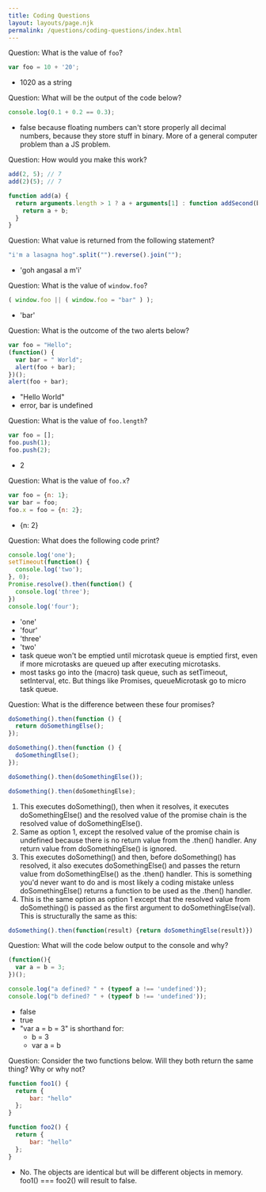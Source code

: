 ```yaml
---
title: Coding Questions
layout: layouts/page.njk
permalink: /questions/coding-questions/index.html
---
```


Question: What is the value of `foo`?
```javascript
var foo = 10 + '20';
```
- 1020 as a string

Question: What will be the output of the code below?
```javascript
console.log(0.1 + 0.2 == 0.3);
```
- false because floating numbers can't store properly all decimal numbers, because they store stuff in binary. More of a general computer problem than a JS problem.

Question: How would you make this work?
```javascript
add(2, 5); // 7
add(2)(5); // 7
```
```javascript
function add(a) {
  return arguments.length > 1 ? a + arguments[1] : function addSecond(b) {
    return a + b;
  }
}
```

Question: What value is returned from the following statement?
```javascript
"i'm a lasagna hog".split("").reverse().join("");
```
- 'goh angasal a m'i'

Question: What is the value of `window.foo`?
```javascript
( window.foo || ( window.foo = "bar" ) );
```
- 'bar'

Question: What is the outcome of the two alerts below?
```javascript
var foo = "Hello";
(function() {
  var bar = " World";
  alert(foo + bar);
})();
alert(foo + bar);
```
- "Hello World"
- error, bar is undefined

Question: What is the value of `foo.length`?
```javascript
var foo = [];
foo.push(1);
foo.push(2);
```
- 2

Question: What is the value of `foo.x`?
```javascript
var foo = {n: 1};
var bar = foo;
foo.x = foo = {n: 2};
```
- {n: 2}

Question: What does the following code print?
```javascript
console.log('one');
setTimeout(function() {
  console.log('two');
}, 0);
Promise.resolve().then(function() {
  console.log('three');
})
console.log('four');
```
- 'one'
- 'four'
- 'three'
- 'two'
- task queue won't be emptied until microtask queue is emptied first, even if more microtasks are queued up after executing microtasks.
- most tasks go into the (macro) task queue, such as setTimeout, setInterval, etc. But things like Promises, queueMicrotask go to micro task queue.

Question: What is the difference between these four promises?
```javascript
doSomething().then(function () {
  return doSomethingElse();
});

doSomething().then(function () {
  doSomethingElse();
});

doSomething().then(doSomethingElse());

doSomething().then(doSomethingElse);
```
1. This executes doSomething(), then when it resolves, it executes doSomethingElse() and the resolved value of the promise chain is the resolved value of doSomethingElse().
2. Same as option 1, except the resolved value of the promise chain is undefined because there is no return value from the .then() handler. Any return value from doSomethingElse() is ignored.
3. This executes doSomething() and then, before doSomething() has resolved, it also executes doSomethingElse() and passes the return value from doSomethingElse() as the .then() handler. This is something you'd never want to do and is most likely a coding mistake unless doSomethingElse() returns a function to be used as the .then() handler.
4. This is the same option as option 1 except that the resolved value from doSomething() is passed as the first argument to doSomethingElse(val). This is structurally the same as this:
```javascript
doSomething().then(function(result) {return doSomethingElse(result)})
```

Question: What will the code below output to the console and why?
```javascript
(function(){
  var a = b = 3;
})();

console.log("a defined? " + (typeof a !== 'undefined'));
console.log("b defined? " + (typeof b !== 'undefined'));
```
- false
- true
- "var a = b = 3" is shorthand for:
  - b = 3
  - var a = b

Question: Consider the two functions below. Will they both return the same thing? Why or why not?
```javascript
function foo1() {
  return {
      bar: "hello"
  };
}

function foo2() {
  return {
      bar: "hello"
  };
}
```
- No. The objects are identical but will be different objects in memory. foo1() === foo2() will result to false.
